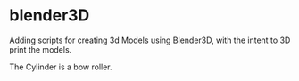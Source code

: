 # blender3D

Adding scripts for creating 3d Models using Blender3D, with the intent to 3D print the models.

The Cylinder is a bow roller. 
